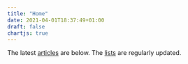 ```yaml
---
title: "Home"
date: 2021-04-01T18:37:49+01:00
draft: false
chartjs: true
---
```


The latest [articles](/articles/) are below. The [lists](/lists/) are regularly updated.


